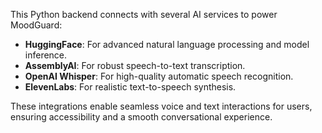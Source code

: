 This Python backend connects with several AI services to power MoodGuard:

- **HuggingFace**: For advanced natural language processing and model inference.
- **AssemblyAI**: For robust speech-to-text transcription.
- **OpenAI Whisper**: For high-quality automatic speech recognition.
- **ElevenLabs**: For realistic text-to-speech synthesis.

These integrations enable seamless voice and text interactions for users, ensuring accessibility and a smooth conversational experience.


